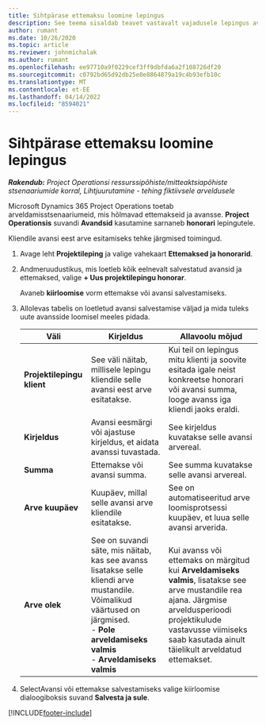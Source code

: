 ```yaml
---
title: Sihtpärase ettemaksu loomine lepingus
description: See teema sisaldab teavet vastavalt vajadusele lepingus avansi loomist.
author: rumant
ms.date: 10/26/2020
ms.topic: article
ms.reviewer: johnmichalak
ms.author: rumant
ms.openlocfilehash: ee97710a9f0229cef3ff9dbfda6a2f108726df20
ms.sourcegitcommit: c0792bd65d92db25e0e8864879a19c4b93efb10c
ms.translationtype: MT
ms.contentlocale: et-EE
ms.lasthandoff: 04/14/2022
ms.locfileid: "8594021"
---
```

# <a name="creating-an-ad-hoc-advance-on-a-contract"></a>Sihtpärase ettemaksu loomine lepingus

_**Rakendub:** Project Operationsi ressurssipõhiste/mitteaktsiapõhiste stsenaariumide korral,  Lihtjuurutamine - tehing fiktiivsele arveldusele_

Microsoft Dynamics 365 Project Operations toetab arveldamisstsenaariumeid, mis hõlmavad ettemakseid ja avansse. **Project Operationsis** suvandi **Avandsid** kasutamine sarnaneb **honorari** lepingutele. 

Kliendile avansi eest arve esitamiseks tehke järgmised toimingud.

1. Avage leht **Projektileping** ja valige vahekaart **Ettemaksed ja honorarid**.
2. Andmeruudustikus, mis loetleb kõik eelnevalt salvestatud avansid ja ettemaksed, valige **+ Uus projektilepingu honorar**. 

    Avaneb **kiirloomise** vorm ettemakse või avansi salvestamiseks.
    
3. Allolevas tabelis on loetletud avansi salvestamise väljad ja mida tuleks uute avansside loomisel meeles pidada.

    | Väli | Kirjeldus | Allavoolu mõjud |
    | --- | --- | --- |
    | **Projektilepingu klient** | See väli näitab, millisele lepingu kliendile selle avansi eest arve esitatakse. | Kui teil on lepingus mitu klienti ja soovite esitada igale neist konkreetse honorari või avansi summa, looge avanss iga kliendi jaoks eraldi. |
    | **Kirjeldus** | Avansi eesmärgi või ajastuse kirjeldus, et aidata avanssi tuvastada. | See kirjeldus kuvatakse selle avansi arvereal. |
    | **Summa** | Ettemakse või avansi summa. | See summa kuvatakse selle avansi arvereal. |
    | **Arve kuupäev** | Kuupäev, millal selle avansi arve kliendile esitatakse. | See on automatiseeritud arve loomisprotsessi kuupäev, et luua selle avansi arverida. |
    | **Arve olek** | See on suvandi säte, mis näitab, kas see avanss lisatakse selle kliendi arve mustandile. Võimalikud väärtused on järgmised.</br>- **Pole arveldamiseks valmis**</br>- **Arveldamiseks valmis** | Kui avanss või ettemaks on märgitud kui **Arveldamiseks valmis**, lisatakse see arve mustandile rea ajana. Järgmise arveldusperioodi projektikulude vastavusse viimiseks saab kasutada ainult täielikult arveldatud ettemakset. |

4. SelectAvansi või ettemakse salvestamiseks valige kiirloomise dialoogiboksis suvand **Salvesta ja sule**.


[!INCLUDE[footer-include](../../includes/footer-banner.md)]